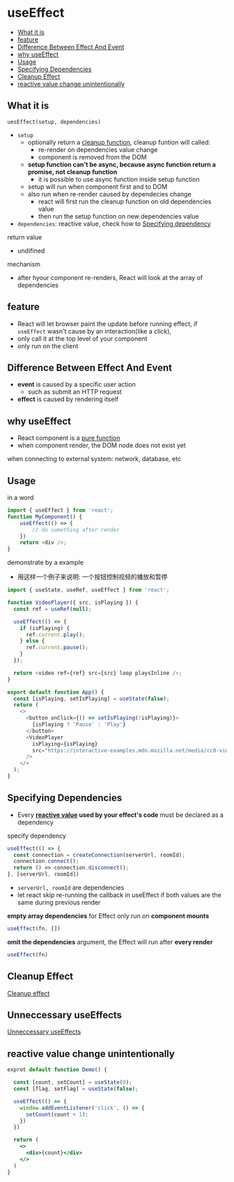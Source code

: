 # useEffect

- [What it is](#what-it-is)
- [feature](#feature)
- [Difference Between Effect And Event](#difference-between-effect-and-event)
- [why useEffect](#why-useeffect)
- [Usage](#usage)
- [Specifying Dependencies](#specifying-dependencies)
- [Cleanup Effect](#cleanup-effect)
- [reactive value change unintentionally](#reactive-value-change-unintentionally)

## What it is

`uesEffect(setup, dependencies)`

- `setup`
  - optionally return a [cleanup function](), cleanup funtion will called:
    - re-render on dependencies value change
    - component is removed from the DOM
  - **setup function can't be async, because async function return a promise, not cleanup function**
    - it is possible to use async function inside setup function
  - setup will run when component first and to DOM
  - also run when re-render caused by dependecies change
    - react will first run the cleanup function on old dependencies value
    - then run the setup function on new dependencies value
- `dependencies`: reactive value, check how to [Specifying dependency](#specifying-dependency)

return value

- undifined

mechanism

- after hyour component re-renders, React will look at the array of dependencies

## feature

- React will let browser paint the update before running effect, if `useEffect` wasn't cause by an interaction(like a click), 
- only call it at the top level of your component
- only run on the client

## Difference Between Effect And Event

- **event** is caused by a specific user action
  - such as submit an HTTP request
- **effect** is caused by rendering itself

## why useEffect

- React component is a [pure function](react-component.md#keep-component-pure)
- when component render, the DOM node does not exist yet

when connecting to external system: network, database, etc

## Usage


in a word

```js
import { useEffect } from 'react';
function MyComponent() {
    useEffect(() => {
        // do something after render
    })
    return <div />;
}
```

demonstrate by a example

- 用这样一个例子来说明: 一个按钮控制视频的播放和暂停

```js
import { useState, useRef, useEffect } from 'react';

function VideoPlayer({ src, isPlaying }) {
  const ref = useRef(null);

  useEffect(() => {
    if (isPlaying) {
      ref.current.play();
    } else {
      ref.current.pause();
    }
  });

  return <video ref={ref} src={src} loop playsInline />;
}

export default function App() {
  const [isPlaying, setIsPlaying] = useState(false);
  return (
    <>
      <button onClick={() => setIsPlaying(!isPlaying)}>
        {isPlaying ? 'Pause' : 'Play'}
      </button>
      <VideoPlayer
        isPlaying={isPlaying}
        src="https://interactive-examples.mdn.mozilla.net/media/cc0-videos/flower.mp4"
      />
    </>
  );
}
```

## Specifying Dependencies

- Every **[reactive value](react-glossary.md#reactive-value) used by your effect's code** must be declared as a dependency 

specify dependency

```js
useEffect(() => {
  const connection = createConnection(serverUrl, roomId);
  connection.connect();
  return () => connection.disconnect();
}, [serverUrl, roomId])
```

- `serverUrl, roomId` are dependencies
- let react skip re-running the callback in useEffect if both values are the same during previous render

**empty array dependencies** for Effect only run on **component mounts**

```js
useEffect(fn, [])
```

**omit the dependencies** argument, the Effect will run after **every render**

```js
useEffect(fn)
```

## Cleanup Effect

[Cleanup effect](react-hooks-effect-cleanup.md)

## Unneccessary useEffects

[Unneccessary useEffects](react-remove-unneccessary-useeffect.md)

## reactive value change unintentionally

```jsx
exprot default function Demo() {

  const [count, setCount] = useState(0);
  const [flag, setFlag] = useState(false);

  useEffect(() => {
    window.addEventListener('click', () => {
      setCount(count + 1);
    })
  })

  return (
    <>
      <div>{count}</div>
    </>
  )
}
```
